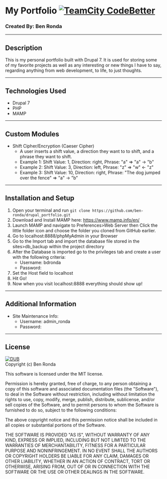 # My Portfolio [![TeamCity CodeBetter](https://img.shields.io/teamcity/codebetter/bt428.svg?maxAge=2592000)]()
### Created By: Ben Ronda

***

## Description
This is my personal portfolio built with Drupal 7. It is used for storing some of my favorite projects as well as any interesting or new things I have to say, regarding anything from web development, to life, to just thoughts.

***
## Technologies Used
* Drupal 7  
* PHP  
* MAMP  

***
## Custom Modules
* Shift Cipher/Encryption (Caeser Cipher)  
    * A user inserts a shift value, a direction they want to to shift, and a phrase they want to shift.  
    * Example 1: Shift Value: 1, Direction: right, Phrase: "a" => "a" -> "b"
    * Example 2: Shift Value: 3, Direction: left, Phrase: "z" => "w" <- "z"
    * Example 3: Shift Value: 10, Direction: right, Phrase: "The dog jumped over the fence" => "a" -> "b"

***
## Installation and Setup

1. Open your terminal and run `git clone https://github.com/ben-ronda/drupal_portfolio.git`  
2. Download and Install MAMP here: https://www.mamp.info/en/  
3. Launch MAMP and navigate to Preferences>Web Server then Click the little folder icon and choose the folder you cloned from GitHub earlier.  
4. Go to localhost:8888/phpMyAdmin in your Browser  
5. Go to the Import tab and import the database file stored in the sites>db_backup within the project directory  
6. After the Database is imported go to the privileges tab and create a user with the following criteria:
    * Username: bdronda  
    * Password:    
7. Set the Host field to localhost  
8. Hit Go!  
9. Now when you visit localhost:8888 everything should show up!  

***
## Additional Information
* Site Maintenance Info:
    * Username: admin_ronda
    * Password:

***
## License
[![DUB](https://img.shields.io/dub/l/vibe-d.svg?maxAge=2592000)]()  
Copyright (c) Ben Ronda

This software is licensed under the MIT license.

Permission is hereby granted, free of charge, to any person obtaining a copy of this software and associated documentation files (the "Software"), to deal in the Software without restriction, including without limitation the rights to use, copy, modify, merge, publish, distribute, sublicense, and/or sell copies of the Software, and to permit persons to whom the Software is furnished to do so, subject to the following conditions:

The above copyright notice and this permission notice shall be included in all copies or substantial portions of the Software.

THE SOFTWARE IS PROVIDED "AS IS", WITHOUT WARRANTY OF ANY KIND, EXPRESS OR IMPLIED, INCLUDING BUT NOT LIMITED TO THE WARRANTIES OF MERCHANTABILITY, FITNESS FOR A PARTICULAR PURPOSE AND NONINFRINGEMENT. IN NO EVENT SHALL THE AUTHORS OR COPYRIGHT HOLDERS BE LIABLE FOR ANY CLAIM, DAMAGES OR OTHER LIABILITY, WHETHER IN AN ACTION OF CONTRACT, TORT OR OTHERWISE, ARISING FROM, OUT OF OR IN CONNECTION WITH THE SOFTWARE OR THE USE OR OTHER DEALINGS IN THE SOFTWARE.
